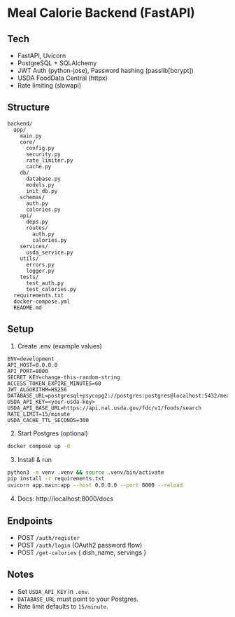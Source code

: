 # Meal Calorie Backend (FastAPI)

## Tech
- FastAPI, Uvicorn
- PostgreSQL + SQLAlchemy
- JWT Auth (python-jose), Password hashing (passlib[bcrypt])
- USDA FoodData Central (httpx)
- Rate limiting (slowapi)

## Structure
```
backend/
  app/
    main.py
    core/
      config.py
      security.py
      rate_limiter.py
      cache.py
    db/
      database.py
      models.py
      init_db.py
    schemas/
      auth.py
      calories.py
    api/
      deps.py
      routes/
        auth.py
        calories.py
    services/
      usda_service.py
    utils/
      errors.py
      logger.py
    tests/
      test_auth.py
      test_calories.py
  requirements.txt
  docker-compose.yml
  README.md
```

## Setup
1) Create .env (example values)
```
ENV=development
API_HOST=0.0.0.0
API_PORT=8000
SECRET_KEY=change-this-random-string
ACCESS_TOKEN_EXPIRE_MINUTES=60
JWT_ALGORITHM=HS256
DATABASE_URL=postgresql+psycopg2://postgres:postgres@localhost:5432/meal_calories
USDA_API_KEY=<your-usda-key>
USDA_API_BASE_URL=https://api.nal.usda.gov/fdc/v1/foods/search
RATE_LIMIT=15/minute
USDA_CACHE_TTL_SECONDS=300
```

2) Start Postgres (optional)
```bash
docker compose up -d
```

3) Install & run
```bash
python3 -m venv .venv && source .venv/bin/activate
pip install -r requirements.txt
uvicorn app.main:app --host 0.0.0.0 --port 8000 --reload
```

4) Docs: http://localhost:8000/docs

## Endpoints
- POST `/auth/register`
- POST `/auth/login` (OAuth2 password flow)
- POST `/get-calories` { dish_name, servings }

## Notes
- Set `USDA_API_KEY` in `.env`.
- `DATABASE_URL` must point to your Postgres.
- Rate limit defaults to `15/minute`.

